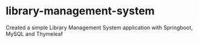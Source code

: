 # library-management-system
 Created a simple Library Management System application with Springboot, MySQL and Thymeleaf
